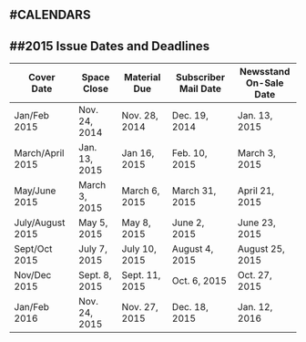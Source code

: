 
#CALENDARS
---

##2015 Issue Dates and Deadlines
---

|Cover<br />Date|Space<br />Close|Material<br />Due|Subscriber Mail Date|Newsstand<br />On-Sale Date|
|---|---|---|---|---|
|Jan/Feb 2015|Nov. 24, 2014|Nov. 28, 2014|Dec. 19, 2014|Jan. 13, 2015|
|March/April 2015|Jan. 13, 2015|Jan 16, 2015|Feb. 10, 2015|March 3, 2015|
|May/June 2015|March 3, 2015|March 6, 2015|March 31, 2015|April 21, 2015|
|July/August 2015|May 5, 2015|May 8, 2015|June 2, 2015|June 23, 2015|
|Sept/Oct 2015|July 7, 2015|July 10, 2015|August 4, 2015|August 25, 2015|
|Nov/Dec 2015|Sept. 8, 2015|Sept. 11, 2015|Oct. 6, 2015|Oct. 27, 2015|
|Jan/Feb 2016|Nov. 24, 2015|Nov. 27, 2015|Dec. 18, 2015|Jan. 12, 2016|
